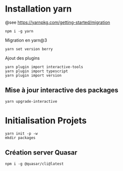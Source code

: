 # Installation yarn

@see https://yarnpkg.com/getting-started/migration

    npm i -g yarn

Migration en yarn@3

    yarn set version berry

Ajout des plugins

    yarn plugin import interactive-tools 
    yarn plugin import typescript
    yarn plugin import version

## Mise à jour interactive des packages

    yarn upgrade-interactive

# Initialisation Projets

    yarn init -p -w
    mkdir packages

## Création server Quasar

    npm i -g @quasar/cli@latest
